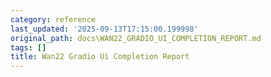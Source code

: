```yaml
---
category: reference
last_updated: '2025-09-13T17:15:00.199998'
original_path: docs\WAN22_GRADIO_UI_COMPLETION_REPORT.md
tags: []
title: Wan22 Gradio Ui Completion Report
---
```


